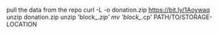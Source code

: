 
pull the data from the repo
curl -L -o donation.zip https://bit.ly/1Aoywaq
unzip donation.zip
unzip 'block_*.zip'
mv 'block_*.cp' PATH/TO/STORAGE-LOCATION

